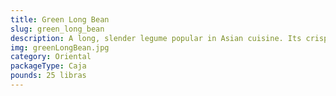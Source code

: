 ```yaml
---
title: Green Long Bean
slug: green_long_bean
description: A long, slender legume popular in Asian cuisine. Its crisp texture and mild flavor make it perfect for stir-fries, soups, and sautéed dishes. Rich in vitamin C, fiber, and antioxidants. Enjoyed fresh or cooked, it’s a staple in dishes like pad thai or curries.
img: greenLongBean.jpg
category: Oriental
packageType: Caja
pounds: 25 libras
---
```

